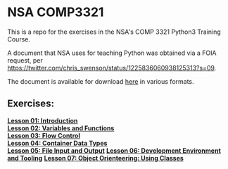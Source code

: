 # NSA COMP3321

This is a repo for the exercises in the NSA's COMP 3321 Python3 Training Course.  
  
A document that NSA uses for teaching Python was obtained via a FOIA request, per https://twitter.com/chris_swenson/status/1225836060938125313?s=09.  
  
The document is available for download [here](https://archive.org/details/comp3321/mode/1up) in various formats.  
  
## Exercises:
[**Lesson 01: Introduction**](../master/Lesson_01/)  
[**Lesson 02: Variables and Functions**](../master/Lesson_02/)  
[**Lesson 03: Flow Control**](../master/Lesson_03/)  
[**Lesson 04: Container Data Types**](../master/Lesson_04/)  
[**Lesson 05: File Input and Output**](../master/Lesson_05/)
[**Lesson 06: Development Environment and Tooling**](../master/Lesson_06/)
[**Lesson 07: Object Orienteering: Using Classes**](../master/Lesson_07/)
